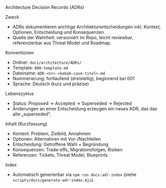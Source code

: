 Architecture Decision Records (ADRs)

Zweck
- ADRs dokumentieren wichtige Architekturentscheidungen inkl. Kontext, Optionen, Entscheidung und Konsequenzen.
- Quelle der Wahrheit: versioniert im Repo, leicht reviewbar, referenzierbar aus Threat Model und Roadmap.

Konventionen
- Ordner: `docs/architecture/ADRs/`
- Template: `000-template.md`
- Dateiname: `ADR-<nr>-<kebab-case-titel>.md`
- Nummerierung: fortlaufend (dreistellig), beginnend bei 001
- Sprache: Deutsch (kurz und präzise)

Lebenszyklus
- Status: Proposed → Accepted → Superseded → Rejected
- Änderungen an einer Entscheidung erzeugen ein neues ADR, das das alte „superseded“.

Inhalt (Kurzfassung)
- Kontext: Problem, Zielbild, Annahmen
- Optionen: Alternativen mit Vor-/Nachteilen
- Entscheidung: Getroffene Wahl + Begründung
- Konsequenzen: Trade‑offs, Migrationsfolgen, Risiken
- Referenzen: Tickets, Threat Model, Blueprints

Index
- Automatisch generierbar via `npm run docs:adr-index` (siehe `scripts/docs/generate-adr-index.mjs`).
